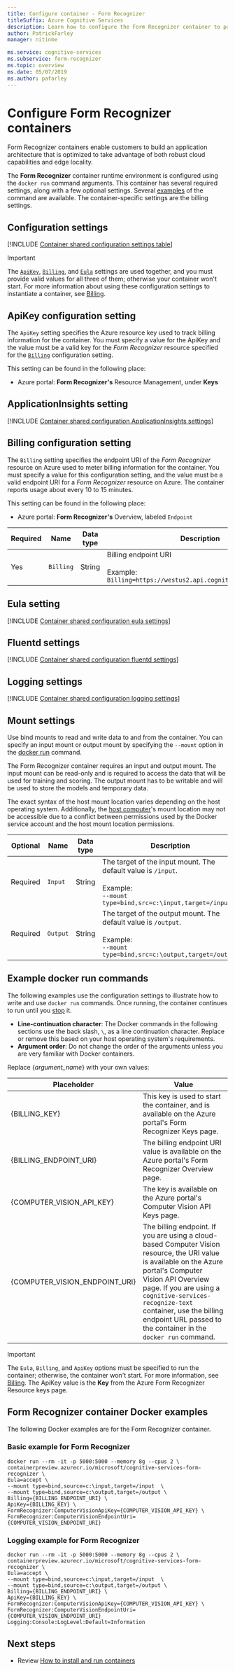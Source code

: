 ```yaml
---
title: Configure container - Form Recognizer
titleSuffix: Azure Cognitive Services
description: Learn how to configure the Form Recognizer container to parse form and table data.
author: PatrickFarley
manager: nitinme

ms.service: cognitive-services
ms.subservice: form-recognizer
ms.topic: overview
ms.date: 05/07/2019
ms.author: pafarley
---
```

# Configure Form Recognizer containers

Form Recognizer containers enable customers to build an application architecture that is optimized to take advantage of both robust cloud capabilities and edge locality.

The **Form Recognizer** container runtime environment is configured using the `docker run` command arguments. This container has several required settings, along with a few optional settings. Several [examples](#example-docker-run-commands) of the command are available. The container-specific settings are the billing settings.

## Configuration settings

[!INCLUDE [Container shared configuration settings table](../../../includes/cognitive-services-containers-configuration-shared-settings-table.md)]

> [!IMPORTANT]
> The [`ApiKey`](#apikey-configuration-setting), [`Billing`](#billing-configuration-setting), and [`Eula`](#eula-setting) settings are used together, and you must provide valid values for all three of them; otherwise your container won't start. For more information about using these configuration settings to instantiate a container, see [Billing](form-recognizer-container-howto.md#billing).

## ApiKey configuration setting

The `ApiKey` setting specifies the Azure resource key used to track billing information for the container. You must specify a value for the ApiKey and the value must be a valid key for the _Form Recognizer_ resource specified for the [`Billing`](#billing-configuration-setting) configuration setting.

This setting can be found in the following place:

* Azure portal: **Form Recognizer's** Resource Management, under **Keys**

## ApplicationInsights setting

[!INCLUDE [Container shared configuration ApplicationInsights settings](../../../includes/cognitive-services-containers-configuration-shared-settings-application-insights.md)]

## Billing configuration setting

The `Billing` setting specifies the endpoint URI of the _Form Recognizer_ resource on Azure used to meter billing information for the container. You must specify a value for this configuration setting, and the value must be a valid endpoint URI for a _Form Recognizer_ resource on Azure. The container reports usage about every 10 to 15 minutes.

This setting can be found in the following place:

* Azure portal: **Form Recognizer's** Overview, labeled `Endpoint`

|Required| Name | Data type | Description |
|--|------|-----------|-------------|
|Yes| `Billing` | String | Billing endpoint URI<br><br>Example:<br>`Billing=https://westus2.api.cognitive.microsoft.com/` |

## Eula setting

[!INCLUDE [Container shared configuration eula settings](../../../includes/cognitive-services-containers-configuration-shared-settings-eula.md)]

## Fluentd settings

[!INCLUDE [Container shared configuration fluentd settings](../../../includes/cognitive-services-containers-configuration-shared-settings-fluentd.md)]

## Logging settings

[!INCLUDE [Container shared configuration logging settings](../../../includes/cognitive-services-containers-configuration-shared-settings-logging.md)]


## Mount settings

Use bind mounts to read and write data to and from the container. You can specify an input mount or output mount by specifying the `--mount` option in the [docker run](https://docs.docker.com/engine/reference/commandline/run/) command.

The Form Recognizer container requires an input and output mount. The input mount can be read-only and is required to access the data that will be used for training and scoring. The output mount has to be writable and will be used to store the models and temporary data.

The exact syntax of the host mount location varies depending on the host operating system. Additionally, the [host computer](form-recognizer-container-howto.md#the-host-computer)'s mount location may not be accessible due to a conflict between permissions used by the Docker service account and the host mount location permissions.

|Optional| Name | Data type | Description |
|-------|------|-----------|-------------|
|Required| `Input` | String | The target of the input mount. The default value is `/input`.    <br><br>Example:<br>`--mount type=bind,src=c:\input,target=/input`|
|Required| `Output` | String | The target of the output mount. The default value is `/output`.  <br><br>Example:<br>`--mount type=bind,src=c:\output,target=/output`|

## Example docker run commands

The following examples use the configuration settings to illustrate how to write and use `docker run` commands.  Once running, the container continues to run until you [stop](form-recognizer-container-howto.md#stop-the-container) it.

* **Line-continuation character**: The Docker commands in the following sections use the back slash, `\`, as a line continuation character. Replace or remove this based on your host operating system's requirements.
* **Argument order**: Do not change the order of the arguments unless you are very familiar with Docker containers.

Replace {_argument_name_} with your own values:

| Placeholder | Value |
|-------------|-------|
|{BILLING_KEY} | This key is used to start the container, and is available on the Azure portal's Form Recognizer Keys page.  |
|{BILLING_ENDPOINT_URI} | The billing endpoint URI value is available on the Azure portal's Form Recognizer Overview page.|
|{COMPUTER_VISION_API_KEY}| The key is available on the Azure portal's Computer Vision API Keys page.|
|{COMPUTER_VISION_ENDPOINT_URI}|The billing endpoint. If you are using a cloud-based Computer Vision resource, the URI value is available on the Azure portal's Computer Vision API  Overview page. If you are using a  `cognitive-services-recognize-text` container, use the billing endpoint URL passed to the container in the `docker run` command.|

> [!IMPORTANT]
> The `Eula`, `Billing`, and `ApiKey` options must be specified to run the container; otherwise, the container won't start.  For more information, see [Billing](#billing-configuration-setting).
> The ApiKey value is the **Key** from the Azure Form Recognizer Resource keys page.

## Form Recognizer container Docker examples

The following Docker examples are for the Form Recognizer container.

### Basic example for Form Recognizer

```Docker
docker run --rm -it -p 5000:5000 --memory 8g --cpus 2 \
containerpreview.azurecr.io/microsoft/cognitive-services-form-recognizer \
Eula=accept \
--mount type=bind,source=c:\input,target=/input  \
--mount type=bind,source=c:\output,target=/output \
Billing={BILLING_ENDPOINT_URI} \
ApiKey={BILLING_KEY} \
FormRecognizer:ComputerVisionApiKey={COMPUTER_VISION_API_KEY} \
FormRecognizer:ComputerVisionEndpointUri={COMPUTER_VISION_ENDPOINT_URI}
```

### Logging example for Form Recognizer

```Docker
docker run --rm -it -p 5000:5000 --memory 8g --cpus 2 \
containerpreview.azurecr.io/microsoft/cognitive-services-form-recognizer \
Eula=accept \
--mount type=bind,source=c:\input,target=/input  \
--mount type=bind,source=c:\output,target=/output \
Billing={BILLING_ENDPOINT_URI} \
ApiKey={BILLING_KEY} \
FormRecognizer:ComputerVisionApiKey={COMPUTER_VISION_API_KEY} \
FormRecognizer:ComputerVisionEndpointUri={COMPUTER_VISION_ENDPOINT_URI}
Logging:Console:LogLevel:Default=Information
```


## Next steps

* Review [How to install and run containers](form-recognizer-container-howto.md)
